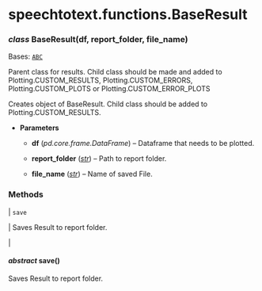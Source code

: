 # speechtotext.functions.BaseResult


### _class_ BaseResult(df, report_folder, file_name)
Bases: [`ABC`](https://docs.python.org/3/library/abc.html#abc.ABC)

Parent class for results.
Child class should be made and added to Plotting.CUSTOM_RESULTS, Plotting.CUSTOM_ERRORS, Plotting.CUSTOM_PLOTS or Plotting.CUSTOM_ERROR_PLOTS

Creates object of BaseResult. Child class should be added to Plotting.CUSTOM_RESULTS.


* **Parameters**

    
    * **df** (*pd.core.frame.DataFrame*) – Dataframe that needs to be plotted.


    * **report_folder** ([*str*](https://docs.python.org/3/library/stdtypes.html#str)) – Path to report folder.


    * **file_name** ([*str*](https://docs.python.org/3/library/stdtypes.html#str)) – Name of saved File.


### Methods

| `save`

 | Saves Result to report folder.

 |

#### _abstract_ save()
Saves Result to report folder.
